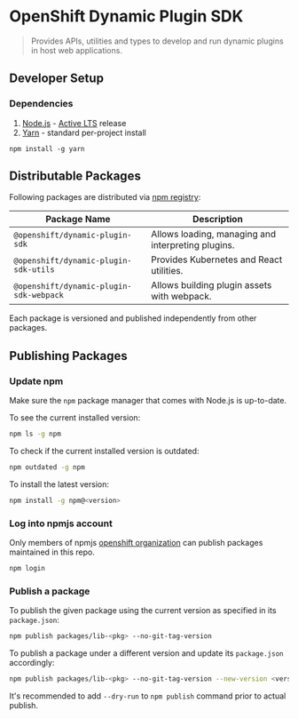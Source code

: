 # OpenShift Dynamic Plugin SDK

> Provides APIs, utilities and types to develop and run dynamic plugins in host web applications.

## Developer Setup

### Dependencies

1. [Node.js](https://nodejs.org/) - [Active LTS](https://nodejs.org/en/about/releases/) release
2. [Yarn](https://yarnpkg.com/getting-started/install) - standard per-project install
```
npm install -g yarn
```

## Distributable Packages

Following packages are distributed via [npm registry](https://www.npmjs.com/):

| Package Name | Description |
| ------------ | ----------- |
| `@openshift/dynamic-plugin-sdk` | Allows loading, managing and interpreting plugins. |
| `@openshift/dynamic-plugin-sdk-utils` | Provides Kubernetes and React utilities. |
| `@openshift/dynamic-plugin-sdk-webpack` | Allows building plugin assets with webpack. |

Each package is versioned and published independently from other packages.

## Publishing Packages

### Update npm

Make sure the `npm` package manager that comes with Node.js is up-to-date.

To see the current installed version:

```sh
npm ls -g npm
```

To check if the current installed version is outdated:

```sh
npm outdated -g npm
```

To install the latest version:

```sh
npm install -g npm@<version>
```

### Log into npmjs account

Only members of npmjs [openshift organization](https://www.npmjs.com/org/openshift) can publish
packages maintained in this repo.

```sh
npm login
```

### Publish a package

To publish the given package using the current version as specified in its `package.json`:

```sh
npm publish packages/lib-<pkg> --no-git-tag-version
```

To publish a package under a different version and update its `package.json` accordingly:

```sh
npm publish packages/lib-<pkg> --no-git-tag-version --new-version <version>
```

It's recommended to add `--dry-run` to `npm publish` command prior to actual publish.

